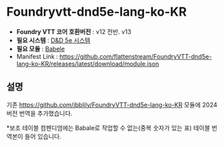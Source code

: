 # Foundryvtt-dnd5e-lang-ko-KR

* **Foundry VTT 코어 호환버전** : v12 전반. v13
* **필요 시스템** : [D&D 5e 시스템](https://github.com/foundryvtt/dnd5e/)
* **필요 모듈** : [Babele](https://gitlab.com/riccisi/foundryvtt-babele)
* Manifest Link : https://github.com/flattenstream/FoundryVTT-dnd5e-lang-ko-KR/releases/latest/download/module.json

## 설명

기존 https://github.com/jbblily/FoundryVTT-dnd5e-lang-ko-KR 모듈에 2024버전 번역을 추가했습니다.
<p>*보조 테이블 컴펜디엄에는 Babale로 작업할 수 없는(중복 숫자가 있는 표) 테이블 번역본이 들어 있습니다.</p>

